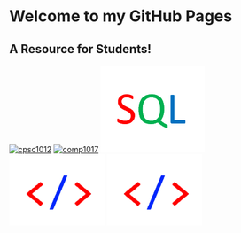<h1>Welcome to my GitHub Pages</h1>
<h2>A Resource for Students!</h2>

<a href="cpsc1012/cpsc1012.md"><img src="cpsc1017/cpsc1012-icon.png" alt="cpsc1012"></a>
<a href="comp1017/comp1017.md"><img src="cpomp1017/comp1017-icon.png" alt="comp1017"></a>
<a href="dmit1508/dmit1508.md"><img src="dmit1508/dmit1508-icon.png" alt="dmit1508"></a>
<a href="dmit1530/dmit1530.md"><img src="dmit1530/dmit1530-icon.png" alt="dmit1530"></a>
<a href="dmit1530/dmit1530.md"><img src="dmit1530/dmit1530-icon.png" alt="dmit1530"></a>
